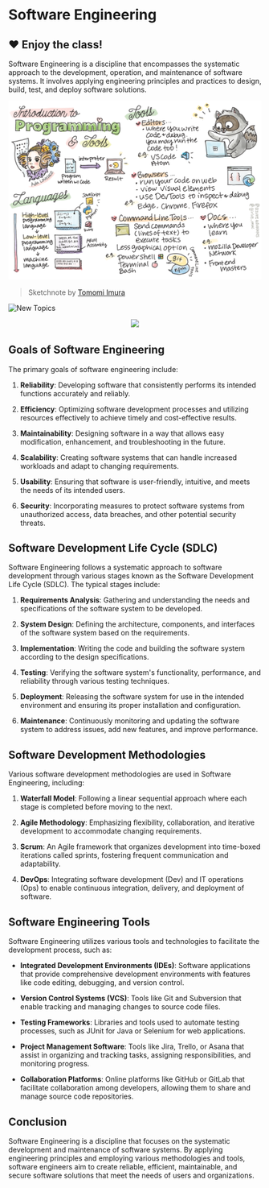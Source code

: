 # Software Engineering
## ❤️ Enjoy the class!
Software Engineering is a discipline that encompasses the systematic approach to the development, operation, and maintenance of software systems. It involves applying engineering principles and practices to design, build, test, and deploy software solutions.

![Introduction to web programming](/images/webdev-programming.png)
> Sketchnote by [Tomomi Imura](https://twitter.com/girlie_mac)

![New Topics](/images/img02.jpg)
<p align="center">
<img src="https://github.com/drshahizan/Python_EDA/blob/main/lab/hpdp1.jpeg"  height="200" />
</p>


## Goals of Software Engineering

The primary goals of software engineering include:

1. **Reliability**: Developing software that consistently performs its intended functions accurately and reliably.

2. **Efficiency**: Optimizing software development processes and utilizing resources effectively to achieve timely and cost-effective results.

3. **Maintainability**: Designing software in a way that allows easy modification, enhancement, and troubleshooting in the future.

4. **Scalability**: Creating software systems that can handle increased workloads and adapt to changing requirements.

5. **Usability**: Ensuring that software is user-friendly, intuitive, and meets the needs of its intended users.

6. **Security**: Incorporating measures to protect software systems from unauthorized access, data breaches, and other potential security threats.

## Software Development Life Cycle (SDLC)

Software Engineering follows a systematic approach to software development through various stages known as the Software Development Life Cycle (SDLC). The typical stages include:

1. **Requirements Analysis**: Gathering and understanding the needs and specifications of the software system to be developed.

2. **System Design**: Defining the architecture, components, and interfaces of the software system based on the requirements.

3. **Implementation**: Writing the code and building the software system according to the design specifications.

4. **Testing**: Verifying the software system's functionality, performance, and reliability through various testing techniques.

5. **Deployment**: Releasing the software system for use in the intended environment and ensuring its proper installation and configuration.

6. **Maintenance**: Continuously monitoring and updating the software system to address issues, add new features, and improve performance.

## Software Development Methodologies

Various software development methodologies are used in Software Engineering, including:

1. **Waterfall Model**: Following a linear sequential approach where each stage is completed before moving to the next.

2. **Agile Methodology**: Emphasizing flexibility, collaboration, and iterative development to accommodate changing requirements.

3. **Scrum**: An Agile framework that organizes development into time-boxed iterations called sprints, fostering frequent communication and adaptability.

4. **DevOps**: Integrating software development (Dev) and IT operations (Ops) to enable continuous integration, delivery, and deployment of software.

## Software Engineering Tools

Software Engineering utilizes various tools and technologies to facilitate the development process, such as:

- **Integrated Development Environments (IDEs)**: Software applications that provide comprehensive development environments with features like code editing, debugging, and version control.

- **Version Control Systems (VCS)**: Tools like Git and Subversion that enable tracking and managing changes to source code files.

- **Testing Frameworks**: Libraries and tools used to automate testing processes, such as JUnit for Java or Selenium for web applications.

- **Project Management Software**: Tools like Jira, Trello, or Asana that assist in organizing and tracking tasks, assigning responsibilities, and monitoring progress.

- **Collaboration Platforms**: Online platforms like GitHub or GitLab that facilitate collaboration among developers, allowing them to share and manage source code repositories.

## Conclusion

Software Engineering is a discipline that focuses on the systematic development and maintenance of software systems. By applying engineering principles and employing various methodologies and tools, software engineers aim to create reliable, efficient, maintainable, and secure software solutions that meet the needs of users and organizations.
